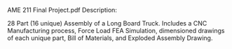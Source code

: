 AME 211 Final Project.pdf Description:

28 Part (16 unique) Assembly of a Long Board Truck.
Includes a CNC Manufacturing process, Force Load FEA Simulation, 
dimensioned drawings of each unique part, Bill of Materials, and Exploded Assembly Drawing.

